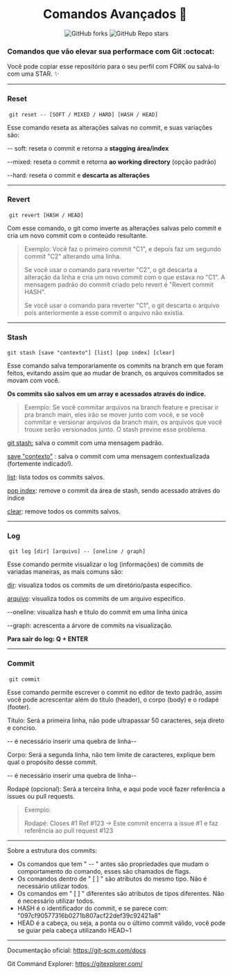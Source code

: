 # <div align="center"> Comandos Avançados  :memo: ​ </div>

<div align="center"> <img alt="GitHub forks" src="https://img.shields.io/github/forks/tayhsn/git-advanced?logoColor=red&style=social"> <img alt="GitHub Repo stars" src="https://img.shields.io/github/stars/tayhsn/git-advanced?logoColor=orange&style=social"> </div>

### Comandos que vão elevar sua performace com Git :octocat:

Você pode copiar esse repositório para o seu perfil com FORK ou salvá-lo com uma STAR. :sparkles:

<hr>

### Reset

​	```git reset -- [SOFT / MIXED / HARD] [HASH / HEAD] ``` 

Esse comando reseta as alterações salvas no commit, e suas variações são:

-- soft: reseta o commit e retorna a **stagging área/index**

--mixed: reseta o commit e retorna **ao working directory** (opção padrão)

--hard: reseta o commit e **descarta as alterações**

<hr>

### Revert

​	```git revert [HASH / HEAD] ```

Com esse comando, o git como inverte as alterações salvas pelo commit e cria um novo commit com o conteúdo resultante.

> Exemplo: Você faz o primeiro commit "C1", e depois faz um segundo commit "C2" alterando uma linha.  
>
> Se você usar o comando para reverter "C2", o git descarta a alteração da linha e cria um novo commit com o que estava no "C1". A mensagem padrão do commit criado pelo revert é "Revert commit HASH".
>
> Se você usar o comando para reverter "C1", o git descarta o arquivo pois anteriormente a esse commit o arquivo não existia.

<hr>

### Stash

​	```git stash [save "contexto"] [list] [pop index] [clear] ```

Esse comando salva temporariamente os commits na branch em que foram feitos, evitando assim que ao mudar de branch, os arquivos commitados se movam com você. 

**Os commits são salvos em um array e acessados através do índice.**

> Exemplo: Se você commitar arquivos na branch feature e precisar ir pra branch main, eles irão se mover junto com você, e se você commitar e versionar arquivos da branch main, os arquivos que você trouxe serão versionados junto. O stash previne esse problema.

<u>git stash:</u> salva o commit com uma mensagem padrão.

<u>save "contexto"</u> : salva o commit com uma mensagem contextualizada (fortemente indicado!).

<u>list</u>: lista todos os commits salvos.

<u>pop index</u>: remove o commit da área de stash, sendo acessado atráves do índice

<u>clear</u>: remove todos os commits salvos.

<hr>

### Log

​	```git log [dir] [arquivo] -- [oneline / graph] ```

Esse comando permite visualizar o log (informações) de commits de variadas maneiras, as mais comuns são:

<u>dir</u>: visualiza todos os commits de um diretório/pasta especifico.

<u>arquivo</u>: visualiza todos os commits de um arquivo especifico.

--oneline: visualiza hash e titulo do commit em uma linha única

--graph: acrescenta a árvore de commits na visualização.

**Para sair do log: Q + ENTER**

<hr>

### Commit

​	```git commit ```

Esse comando permite escrever o commit no editor de texto padrão, assim você pode acrescentar além do titulo (header), o corpo (body) e o rodapé (footer).

Título: Será a primeira linha, não pode ultrapassar 50 caracteres, seja direto e conciso.

-- é necessário inserir uma quebra de linha-- 

Corpo: Será a segunda linha, não tem limite de caracteres, explique bem qual o propósito desse commit. 

-- é necessário inserir uma quebra de linha-- 

Rodapé (opcional): Será a terceira linha, e aqui pode você fazer referência a issues ou pull requests.

> Exemplo: 
>
> Rodapé: Closes #1 Ref #123 -> Este commit encerra a issue #1 e faz referência ao pull request #123

<hr>

Sobre a estrutura dos commits:

- Os comandos que tem " -- " antes são propriedades que mudam o comportamento do comando, esses são chamados de flags.
- Os comandos dentro de " [ ] " são atributos do mesmo tipo. Não é necessário utilizar todos.
- Os comandos em " [ ] " diferentes são atributos de tipos diferentes. Não é necessário utilizar todos.
- HASH é o identificador do commit, e se parece com: "097cf90577316b0271b807acf22def39c92421a8" 
- HEAD é a cabeça, ou seja, a ponta ou o último commit válido, você pode se guiar pela cabeça utilizando HEAD~1

<hr>

Documentação oficial: https://git-scm.com/docs

Git Command Explorer: https://gitexplorer.com/
